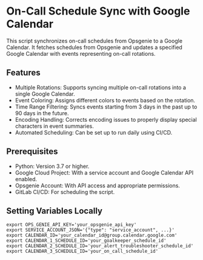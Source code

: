 # **On-Call Schedule Sync with Google Calendar**
This script synchronizes on-call schedules from Opsgenie to a Google Calendar. It fetches schedules from Opsgenie and updates a specified Google Calendar with events representing on-call rotations.

## **Features**

- Multiple Rotations: Supports syncing multiple on-call rotations into a single Google Calendar.
- Event Coloring: Assigns different colors to events based on the rotation.
- Time Range Filtering: Syncs events starting from 3 days in the past up to 90 days in the future.
- Encoding Handling: Corrects encoding issues to properly display special characters in event summaries.
- Automated Scheduling: Can be set up to run daily using CI/CD.

## **Prerequisites**

- Python: Version 3.7 or higher.
- Google Cloud Project: With a service account and Google Calendar API enabled.
- Opsgenie Account: With API access and appropriate permissions.
- GitLab CI/CD: For scheduling the script.

## **Setting Variables Locally**

```
export OPS_GENIE_API_KEY='your_opsgenie_api_key'
export SERVICE_ACCOUNT_JSON='{"type": "service_account", ...}'
export CALENDAR_ID='your_calendar_id@group.calendar.google.com'
export CALENDAR_1_SCHEDULE_ID='your_goalkeeper_schedule_id'
export CALENDAR_2_SCHEDULE_ID='your_alert_troubleshooter_schedule_id'
export CALENDAR_3_SCHEDULE_ID='your_on_call_schedule_id'
```
